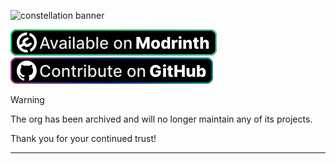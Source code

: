 ![constellation banner](https://github.com/user-attachments/assets/6ef3d512-9874-4786-97a3-520ca168dcb1)


[![Available on Modrinth!](https://raw.githubusercontent.com/melontini/mini-badges/main/minecraft/modrinth.svg)](https://modrinth.com/organization/constellation)
[![Contribute on GitHub!](https://raw.githubusercontent.com/melontini/mini-badges/main/vcs/contribute-on-github.svg)](https://github.com/orgs/constellation-mc/projects/2)

> [!WARNING]
> The org has been archived and will no longer maintain any of its projects.
>
> Thank you for your continued trust!

***

<!--

**Here are some ideas to get you started:**

🙋‍♀️ A short introduction - what is your organization all about?
🌈 Contribution guidelines - how can the community get involved?
👩‍💻 Useful resources - where can the community find your docs? Is there anything else the community should know?
🍿 Fun facts - what does your team eat for breakfast?
🧙 Remember, you can do mighty things with the power of [Markdown](https://docs.github.com/github/writing-on-github/getting-started-with-writing-and-formatting-on-github/basic-writing-and-formatting-syntax)
-->
